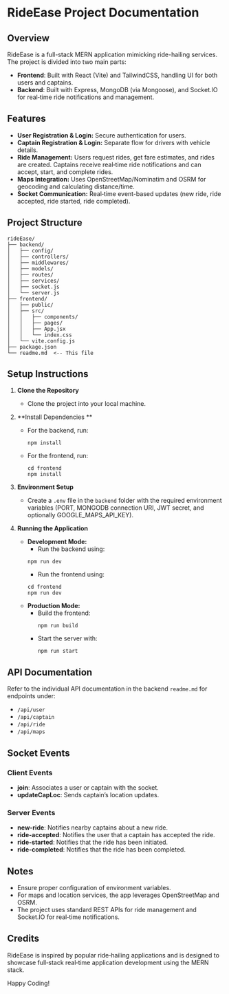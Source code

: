 # RideEase Project Documentation

## Overview
RideEase is a full-stack MERN application mimicking ride-hailing services. The project is divided into two main parts:
- **Frontend**: Built with React (Vite) and TailwindCSS, handling UI for both users and captains.
- **Backend**: Built with Express, MongoDB (via Mongoose), and Socket.IO for real‑time ride notifications and management.

## Features
- **User Registration & Login:** Secure authentication for users.
- **Captain Registration & Login:** Separate flow for drivers with vehicle details.
- **Ride Management:** Users request rides, get fare estimates, and rides are created. Captains receive real‑time ride notifications and can accept, start, and complete rides.
- **Maps Integration:** Uses OpenStreetMap/Nominatim and OSRM for geocoding and calculating distance/time.
- **Socket Communication:** Real‑time event-based updates (new ride, ride accepted, ride started, ride completed).

## Project Structure
```
rideEase/
├── backend/
│   ├── config/
│   ├── controllers/
│   ├── middlewares/
│   ├── models/
│   ├── routes/
│   ├── services/
│   ├── socket.js
│   └── server.js
├── frontend/
│   ├── public/
│   ├── src/
│   │   ├── components/
│   │   ├── pages/
│   │   ├── App.jsx
│   │   └── index.css
│   └── vite.config.js
├── package.json
└── readme.md  <-- This file
```

## Setup Instructions

1. **Clone the Repository**
   - Clone the project into your local machine.

2. **Install Dependencies **
   - For the backend, run:
     ```
     npm install
     ```
   - For the frontend, run:
     ```
     cd frontend
     npm install
     ```

3. **Environment Setup**
   - Create a `.env` file in the `backend` folder with the required environment variables (PORT, MONGODB connection URI, JWT secret, and optionally GOOGLE_MAPS_API_KEY).

4. **Running the Application**
   - **Development Mode:**
      - Run the backend using:
       ```
       npm run dev
       ```
      - Run the frontend using:
       ```
       cd frontend
       npm run dev
       ```
   - **Production Mode:**
     - Build the frontend:
       ```
       npm run build
       ```
     - Start the server with:
       ```
       npm run start
       ```

## API Documentation

Refer to the individual API documentation in the backend `readme.md` for endpoints under:
- `/api/user`
- `/api/captain`
- `/api/ride`
- `/api/maps`

## Socket Events

### Client Events
- **join**: Associates a user or captain with the socket.
- **updateCapLoc**: Sends captain’s location updates.

### Server Events
- **new-ride**: Notifies nearby captains about a new ride.
- **ride-accepted**: Notifies the user that a captain has accepted the ride.
- **ride-started**: Notifies that the ride has been initiated.
- **ride-completed**: Notifies that the ride has been completed.

## Notes
- Ensure proper configuration of environment variables.
- For maps and location services, the app leverages OpenStreetMap and OSRM.
- The project uses standard REST APIs for ride management and Socket.IO for real‑time notifications.

## Credits
RideEase is inspired by popular ride‑hailing applications and is designed to showcase full‑stack real‑time application development using the MERN stack.

Happy Coding!
